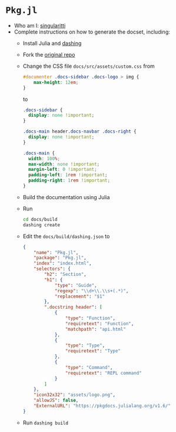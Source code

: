 `Pkg.jl`
=======================

* Who am I: [singularitti](https://github.com/singularitti)
* Complete instructions on how to generate the docset, including:
  * Install Julia and [dashing](https://github.com/technosophos/dashing)
  
  * Fork the [original repo](https://github.com/JuliaLang/Pkg.jl)
  
  * Change the CSS file `docs/src/assets/custom.css` from
  
    ```css
    #documenter .docs-sidebar .docs-logo > img {
        max-height: 12em;
    }
    ```
  
    to
  
    ```css
    .docs-sidebar {
      display: none !important;
    }
    
    .docs-main header.docs-navbar .docs-right {
      display: none !important;
    }
    
    .docs-main {
      width: 100%;
      max-width: none !important;
      margin-left: 0 !important;
      padding-left: 1rem !important;
      padding-right: 1rem !important;
    }
    ```
  
  * Build the documentation using Julia
  
  * Run
  
    ```bash
    cd docs/build
    dashing create
    ```
  
  * Edit the `docs/build/dashing.json` to
  
    ```json
    {
        "name": "Pkg.jl",
        "package": "Pkg.jl",
        "index": "index.html",
        "selectors": {
            "h2": "Section",
            "h1": {
                "type": "Guide",
                "regexp": "\\d+\\.\\s+(.*)",
                "replacement": "$1"
            },
            ".docstring header": [
                {
                    "type": "Function",
                    "requiretext": "Function",
                    "matchpath": "api.html"
                },
                {
                    "type": "Type",
                    "requiretext": "Type"
                },
                {
                    "type": "Command",
                    "requiretext": "REPL command"
                }
            ]
        },
        "icon32x32": "assets/logo.png",
        "allowJS": false,
        "ExternalURL": "https://pkgdocs.julialang.org/v1.6/"
    }
    ```
  
  * Run `dashing build`
  
    